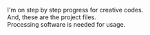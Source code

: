 I'm on step by step progress for creative codes. </br>
And, these are the project files. </br>
Processing software is needed for usage.
